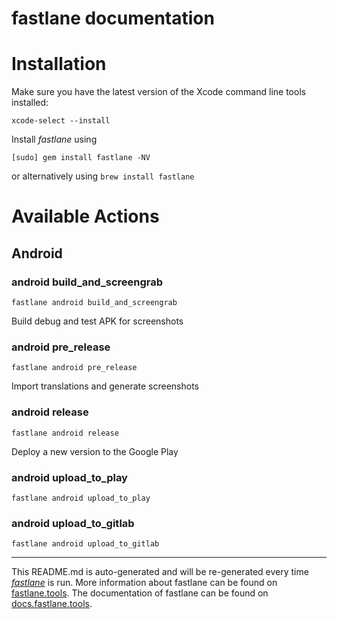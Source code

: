 fastlane documentation
================
# Installation

Make sure you have the latest version of the Xcode command line tools installed:

```
xcode-select --install
```

Install _fastlane_ using
```
[sudo] gem install fastlane -NV
```
or alternatively using `brew install fastlane`

# Available Actions
## Android
### android build_and_screengrab
```
fastlane android build_and_screengrab
```
Build debug and test APK for screenshots
### android pre_release
```
fastlane android pre_release
```
Import translations and generate screenshots
### android release
```
fastlane android release
```
Deploy a new version to the Google Play
### android upload_to_play
```
fastlane android upload_to_play
```

### android upload_to_gitlab
```
fastlane android upload_to_gitlab
```


----

This README.md is auto-generated and will be re-generated every time [_fastlane_](https://fastlane.tools) is run.
More information about fastlane can be found on [fastlane.tools](https://fastlane.tools).
The documentation of fastlane can be found on [docs.fastlane.tools](https://docs.fastlane.tools).
